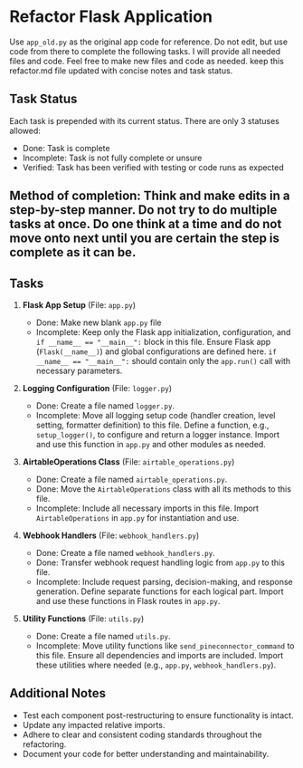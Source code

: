 # Refactor Flask Application

Use `app_old.py` as the original app code for reference. Do not edit, but use code from there to complete the following tasks. I will provide all needed files and code. Feel free to make new files and code as needed.  keep this refactor.md file updated with concise notes and task status.

## Task Status
Each task is prepended with its current status. There are only 3 statuses allowed:
- Done: Task is complete
- Incomplete: Task is not fully complete or unsure
- Verified: Task has been verified with testing or code runs as expected

## Method of completion: Think and make edits in a step-by-step manner. Do not try to do multiple tasks at once. Do one think at a time and do not move onto next until you are certain the step is complete as it can be.

## Tasks

1. **Flask App Setup** (File: `app.py`)
    - Done: Make new blank `app.py` file
    - Incomplete: Keep only the Flask app initialization, configuration, and `if __name__ == "__main__":` block in this file. Ensure Flask app (`Flask(__name__)`) and global configurations are defined here. `if __name__ == "__main__":` should contain only the `app.run()` call with necessary parameters.

2. **Logging Configuration** (File: `logger.py`)
    - Done: Create a file named `logger.py`.
    - Incomplete: Move all logging setup code (handler creation, level setting, formatter definition) to this file. Define a function, e.g., `setup_logger()`, to configure and return a logger instance. Import and use this function in `app.py` and other modules as needed.

3. **AirtableOperations Class** (File: `airtable_operations.py`)
    - Done: Create a file named `airtable_operations.py`.
    - Done: Move the `AirtableOperations` class with all its methods to this file.
    - Incomplete: Include all necessary imports in this file. Import `AirtableOperations` in `app.py` for instantiation and use.

4. **Webhook Handlers** (File: `webhook_handlers.py`)
    - Done: Create a file named `webhook_handlers.py`.
    - Done: Transfer webhook request handling logic from `app.py` to this file.
    - Incomplete: Include request parsing, decision-making, and response generation. Define separate functions for each logical part. Import and use these functions in Flask routes in `app.py`.

5. **Utility Functions** (File: `utils.py`)
    - Done: Create a file named `utils.py`.
    - Incomplete: Move utility functions like `send_pineconnector_command` to this file. Ensure all dependencies and imports are included. Import these utilities where needed (e.g., `app.py`, `webhook_handlers.py`).

## Additional Notes
- Test each component post-restructuring to ensure functionality is intact.
- Update any impacted relative imports.
- Adhere to clear and consistent coding standards throughout the refactoring.
- Document your code for better understanding and maintainability.